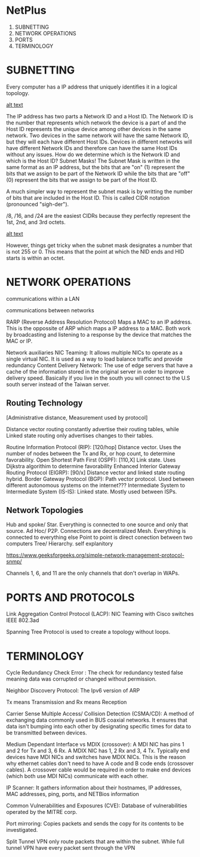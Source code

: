# NetPlus

1) SUBNETTING
2) NETWORK OPERATIONS
3) PORTS
4) TERMINOLOGY

# SUBNETTING

Every computer has a IP address that uniquely identifies it in a logical topology.

[alt text]()

The IP address has two parts a Network ID and a Host ID. The Network ID is the number that represents which network the device is a part of and the Host ID represents the unique device among other devices in the same network. Two devices in the same network will have the same Network ID, but they will each have different Host IDs. Devices in different networks will have different Network IDs and therefore can have the same Host IDs without any issues. How do we determine which is the Network ID and which is the Host ID? Subnet Masks! The Subnet Mask is written in the same format as an IP address, but the bits that are "on" (1) represent the bits that we assign to be part of the Network ID while the bits that are "off" (0) represent the bits that we assign to be part of the Host ID. 

A much simpler way to represent the subnet mask is by writting the number of bits that are included in the Host ID. This is called CIDR notation (pronounced "sigh-der"). 

/8, /16, and /24 are the easiest CIDRs because they perfectly represent the 1st, 2nd, and 3rd octets. 

[alt text]()

However, things get tricky when the subnet mask designates a number that is not 255 or 0. This means that the point at which the NID ends and HID starts is within an octet. 

# NETWORK OPERATIONS

communications within a LAN

communications between networks

RARP (Reverse Address Resolution Protocol) Maps a MAC to an IP address. This is the oppossite of ARP which maps a IP address to a MAC. Both work by broadcasting and listening to a response by the device that matches the MAC or IP.

Network auxiliaries
NIC Teaming: It allows multiple NICs to operate as a single virtual NIC. It is used as a way to load balance traffic and provide redundancy
Content Delivery Network: The use of edge servers that have a cache of the information stored in the original server in order to improve delivery speed. Basically if you live in the south you will connect to the U.S south server instead of the Taiwan server.

## Routing Technology

[Administrative distance, Measurement used by protocol]

Distance vector routing constantly advertise their routing tables, while Linked state routing only advertises changes to their tables.

Routine Information Protocol (RIP): [120/hop] Distance vector. Uses the number of nodes between the Tx and Rx, or hop count, to determine favorability.
Open Shortest Path First (OSPF): [110,X] Link state. Uses Dijkstra algorithim to determine favorability
Enhanced Interior Gateway Routing Protocol (EIGRP): [90/x] Distance vector and linked state routing hybrid.
Border Gateway Protocol (BGP): Path vector protocol. Used between different autonomous systems on the internet???
Intermediate System to Intermediate System (IS-IS): Linked state. Mostly used between ISPs.

## Network Topologies

Hub and spoke/ Star. Everything is connected to one source and only that source.
Ad Hoc/ P2P. Connections are decentralized
Mesh. Everything is connected to everything else
Point to point is direct conection between two computers
Tree/ Hierarchy. self explanitory

https://www.geeksforgeeks.org/simple-network-management-protocol-snmp/

Channels 1, 6, and 11 are the only channels that don't overlap in WAPs.





# PORTS AND PROTOCOLS

Link Aggregation Control Protocol (LACP): NIC Teaming with Cisco switches  IEEE 802.3ad  

Spanning Tree Protocol is used to create a topology without loops.

# TERMINOLOGY

Cycle Redundancy Check Error : The check for redundancy tested false meaning data was corrupted or changed without permission.

Neighbor Discovery Protocol: The Ipv6 version of ARP

Tx means Transmission and Rx means Reception

Carrier Sense Multiple Access/ Collision Detection (CSMA/CD): A method of exchanging data commonly used in BUS coaxial networks. It ensures that data isn't bumping into each other by designating specific times for data to be transmitted between devices. 

Medium Dependant Interface vs MDIX (crossover): A MDI NIC has pins 1 and 2 for Tx and 3, 6 Rx. A MDIX NIC has 1, 2 Rx and 3, 4 Tx. Typically end devices have MDI NICs and switches have MDIX NICs. This is the reason why ethernet cables don't need to have A code and B code ends (crossover cables). A crossover cable would be required in order to make end devices (which both use MDI NICs) communicate with each other.

IP Scanner:  It gathers information about their hostnames, IP addresses, MAC addresses, ping, ports, and NETBios information

Common Vulnerabilities and Exposures (CVE): Database of vulnerabilities operated by the MITRE corp.

Port mirroring: Copies packets and sends the copy for its contents to be investigated.

Split Tunnel VPN only route packets that are within the subnet. While full tunnel VPN have every packet sent through the VPN
